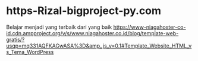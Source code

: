 # https-Rizal-bigproject-py.com
Belajar menjadi yang terbaik dari yang baik
https://www-niagahoster-co-id.cdn.ampproject.org/v/s/www.niagahoster.co.id/blog/template-web-gratis/?usqp=mq331AQFKAGwASA%3D&amp_js_v=0.1#Template_Website_HTML_vs_Tema_WordPress
